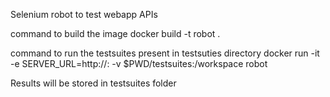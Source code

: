 Selenium robot to test webapp APIs

command to build the image docker build -t robot .

command to run the testsuites present in testsuties directory docker run -it -e SERVER_URL=http://<WEBAPP>:<PORT> -v $PWD/testsuites:/workspace robot

Results will be stored in testsuites folder
